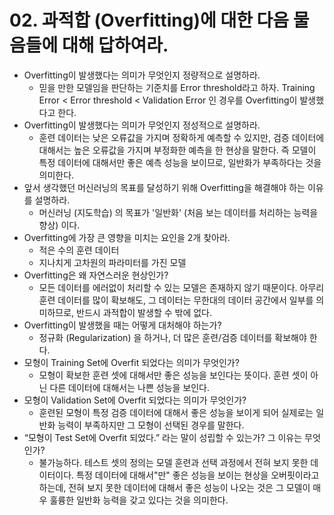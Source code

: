 # 02. 과적합 (Overfitting)에 대한 다음 물음들에 대해 답하여라.

- Overfitting이 발생했다는 의미가 무엇인지 정량적으로 설명하라.
  - 믿을 만한 모델임을 판단하는 기준치를 Error threshold라고 하자. Training Error < Error threshold < Validation Error 인 경우를 Overfitting이 발생했다고 한다.
- Overfitting이 발생했다는 의미가 무엇인지 정성적으로 설명하라.
  - 훈련 데이터는 낮은 오류값을 가지며 정확하게 예측할 수 있지만, 검증 데이터에 대해서는 높은 오류값을 가지며 부정화한 예측을 한 현상을 말한다. 즉 모델이 특정 데이터에 대해서만 좋은 예측 성능을 보이므로, 일반화가 부족하다는 것을 의미한다.
- 앞서 생각했던 머신러닝의 목표를 달성하기 위해 Overfitting을 해결해야 하는 이유를 설명하라.
  - 머신러닝 (지도학습) 의 목표가 '일반화' (처음 보는 데이터를 처리하는 능력을 향상) 이다. 
- Overfitting에 가장 큰 영향을 미치는 요인을 2개 찾아라.
  - 적은 수의 훈련 데이터
  - 지나치게 고차원의 파라미터를 가진 모델
- Overfitting은 왜 자연스러운 현상인가?
  - 모든 데이터를 에러없이 처리할 수 있는 모델은 존재하지 않기 때문이다. 아무리 훈련 데이터를 많이 확보해도, 그 데이터는 무한대의 데이터 공간에서 일부를 의미하므로, 반드시 과적합이 발생할 수 밖에 없다.
- Overfitting이 발생했을 때는 어떻게 대처해야 하는가?
  - 정규화 (Regularization) 을 하거나, 더 많은 훈련/검증 데이터를 확보해야 한다.
- 모형이 Training Set에 Overfit 되었다는 의미가 무엇인가?
  - 모형이 확보한 훈련 셋에 대해서만 좋은 성능을 보인다는 뜻이다. 훈련 셋이 아닌 다른 데이터에 대해서는 나쁜 성능을 보인다.
- 모형이 Validation Set에 Overfit 되었다는 의미가 무엇인가?
  - 훈련된 모형이 특정 검증 데이터에 대해서 좋은 성능을 보이게 되어 실제로는 일반화 능력이 부족하지만 그 모형이 선택된 경우를 말한다.
- “모형이 Test Set에 Overfit 되었다.” 라는 말이 성립할 수 있는가? 그 이유는 무엇인가?
  - 불가능하다. 테스트 셋의 정의는 모델 훈련과 선택 과정에서 전혀 보지 못한 데이터이다. 특정 데이터에 대해서"만" 좋은 성능을 보이는 현상을 오버핏이라고 하는데, 전혀 보지 못한 데이터에 대해서 좋은 성능이 나오는 것은 그 모델이 매우 훌륭한 일반화 능력을 갖고 있다는 것을 의미한다.